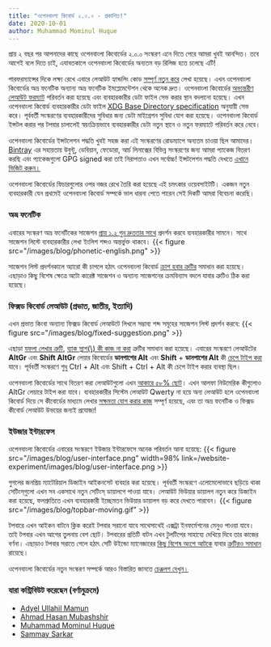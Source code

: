 ```yaml
---
title: "ওপেনবাংলা কিবোর্ড ২.০.০ - প্রকাশিত!"
date: 2020-10-01
author: Muhammad Mominul Huque
---
```


প্রায় ২ বছর পর আপনাদের কাছে ওপেনবাংলা কিবোর্ডের ২.০.০ সংস্করণ এনে দিতে পেরে আমরা খুবই আনন্দিত। তবে আগেই বলে দিতে চাই, এযাবতকালে ওপেনবাংলা কিবোর্ডের অন্যতম বড় রিলিজ হতে চলেছে এটি!
<!--more-->

পারফরম্যান্সের দিকে লক্ষ্য রেখে এবারে লেআউট হ্যান্ডলিং কোড [সম্পূর্ণ নতুন করে][107] লেখা হয়েছে। এখন ওপেনবাংলা কিবোর্ডের অভ্র ফনেটিক অন্যান্য অভ্র ফনেটিক ইমপ্লেমেন্টেশন থেকে অনেক দ্রুত। ওপেনবাংলা কিবোর্ডের [অভ্যন্তরীণ লেআউট ফরম্যাট][143] পরিবর্তন করা হয়েছে এবং ব্যবহারকারীর ডেটা ফাইল সেভ করার স্থান বদলানো হয়েছে। এখন ওপেনবাংলা কিবোর্ড ব্যবহারকারীর ডেটা ফাইল [XDG Base Directory specification][xdg] অনুযায়ী সেভ করে। পূর্ববর্তী সংস্করণের ব্যবহারকারীদের সুবিধার জন্য ডেটা মাইগ্রেশন সুবিধা যোগ করা হয়েছে। ওপেনবাংলা কিবোর্ড ইন্সটল করার পর টপবার চালালেই স্বয়ংক্রিয়ভাবে ব্যবহারকারীর ডেটা নতুন স্থানে ও নতুন ফরম্যাটে পরিবর্তন করে নেবে।

ওপেনবাংলা কিবোর্ডের ইন্সটলেশন পদ্ধতি খুবই সহজ করা এই সংস্করণের রোডম্যাপে অন্যতম চাওয়া ছিল আমাদের। [Bintray](https://bintray.com/) এর সহায়তায় উবুন্টু, ডেবিয়ান, ফেডোরা, আর্চ লিনাক্সের বিভিন্ন সংস্করণের জন্য আমরা প্যাকেজ বিতরণ করছি এবং প্যাকেজগুলো GPG signed করা তাই নিরাপত্তাও এখন সর্বোচ্চ! ইন্সটলেশন পদ্ধতি দেখতে [এখানে ভিজিট করুন।](https://openbangla.github.io/install/)

ওপেনবাংলা কিবোর্ডের ফিচারগুলোর ওপর নজর রেখে তৈরি করা হয়েছে এই চমৎকার ওয়েবসাইটটি। একজন নতুন ব্যবহারকারী যেন প্রথমেই ওপেনবাংলা কিবোর্ড সম্পর্কে ভাল ধারনা পেতে পারেন সেই দিকটি আমরা বিবেচনা করেছি।

### অভ্র ফনেটিক
এবারের সংস্করণ অভ্র ফনেটিকের সাজেশন [প্রায় ১.২ গুন দ্রুততার সাথে][3] প্রদর্শন করবে ব্যবহারকারীর সামনে। সাথে সাজেশন লিস্টে ব্যবহারকারীর লেখা ইংলিশ শব্দও অন্তর্ভুক্ত থাকবে।
{{< figure src="/images/blog/phonetic-english.png" >}}

সাজেশন লিস্ট প্রদর্শনকালে অ্যারো কী চাপলে হঠাৎ ওপেনবাংলা কিবোর্ড [ক্রাশ হবার ত্রুটির][123] সমাধান করা হয়েছে। এছাড়াও কিছু বিশেষ ক্ষেত্রে অটো কারেক্ট সাজেশন ও অন্যান্য সাজেশনের ক্রমবিন্যাস বদলে যাবার ত্রুটিও ঠিক করা হয়েছে।
### ফিক্সড কিবোর্ড লেআউট (প্রভাত, জাতীয়, ইত্যাদি)
এখন প্রভাত কিংবা অন্যান্য ফিক্সড কিবোর্ড লেআউটে লিখলে সম্ভাব্য শব্দ সমূহের সাজেশন লিস্ট প্রদর্শন করবে:
{{< figure src="/images/blog/fixed-suggestion.png" >}}

এছাড়া [যফলা লেখার ত্রুটি][117], [ব্যাক স্লাশ(\\) কী কাজ না করা][98] ত্রুটির সমাধান করা হয়েছে।
এবারের সংস্করণে লেআউটের **AltGr** এবং **Shift AltGr** লেয়ার কিবোর্ডের **ডানপাশের Alt** এবং **Shift** + **ডানপাশের Alt** কী [চেপে টাইপ করা][152] যাবে। পূর্ববর্তী সংস্করণে শুধু Ctrl + Alt এবং Shift + Ctrl + Alt কী চেপে টাইপ করার ব্যবস্থা ছিল। 

ওপেনবাংলা কিবোর্ডের সাথে বিতরণ করা লেআউটগুলো এখন [আকারে ৫৮% ছোট][143]। এখন আলফা নিউমেরিক কীগুলোও AltGr লেয়ারে টাইপ করা যাবে। ব্যবহারকারীর সিস্টেম লেআউট Qwerty না হয়ে অন্য লেআউট হলে ওপেনবাংলা কিবোর্ড দিয়ে সে কীবোর্ডের মাধ্যমে লেখার [সক্ষমতা যোগ করার কাজ][143] সম্পূর্ণ হয়েছে, এবং তা অভ্র ফনেটিক ও ফিক্সড কীবোর্ড লেআউট উভয়ের জন্যই প্রযোজ্য!
### ইউজার ইন্টারফেস
ওপেনবাংলা কিবোর্ডের এবারের সংস্করণে ইউজার ইন্টারফেসে অনেক পরিবর্তন আনা হয়েছে:
{{< figure src="/images/blog/user-interface.png" width=98% link=/website-experiment/images/blog/user-interface.png >}}

গুগলের জনপ্রিয় ম্যাটেরিয়াল ডিজাইন আইকনসেট ব্যবহার করা হয়েছে। পূর্ববর্তী সংস্করণে এলোমেলোভাবে ছড়িয়ে থাকা সেটিংস্‌গুলো এখন সব একসাথে নতুন সেটিংস্‌ ডায়ালগে পাওয়া যাবে। লেআউট ভিউয়ার ডায়ালগ নতুন করে ডিজাইন করা হয়েছে, ফলশ্রুতিতে এখন ব্যবহারকারী ইচ্ছেমতন ভিউয়ার ডায়ালগ বড় করে দেখতে পারবেন।
{{< figure src="/images/blog/topbar-moving.gif" >}}

টপবারে এখন আইকন বাটনে ক্লিক করেই টপবার সরানো যাবে সাথেসাথেই এক্সট্রা ইনফর্মেশনের মেনুও পাওয়া যাবে। তাই টপবার এখন আগের তুলনায় বেশ ছোট। টপবারের প্রতিটি বাটন এখন টুলটিপের সাহায্যে দেখিয়ে দিবে তার কাজের বর্ণনা। এছাড়াও টপবার সরাতে গেলে হঠাৎ সেটি উইন্ডো ম্যানেজারের [কিছু বিশেষ অংশে আটকে][153] যাবার [ত্রুটিরও সমাধান][171] রায়েছে।

ওপেনবাংলা কিবোর্ডের নতুন সংস্করণ সম্পর্কে আরও বিস্তারিত জানতে [চেঞ্জলগ দেখুন।](https://github.com/OpenBangla/OpenBangla-Keyboard/blob/master/CHANGELOG.md#200)

### যারা কন্ট্রিবিউট করেছেন (বর্ণানুক্রমে)
* [Adyel Ullahil Mamun](https://github.com/Adyel)
* [Ahmad Hasan Mubashshir](https://github.com/ahmubashshir)
* [Muhammad Mominul Huque](https://github.com/mominul)
* [Sammay Sarkar](https://github.com/bdeshi)


[xdg]: https://specifications.freedesktop.org/basedir-spec/latest
[107]: https://github.com/OpenBangla/OpenBangla-Keyboard/pull/107
[3]: https://github.com/OpenBangla/riti/pull/3
[123]: https://github.com/OpenBangla/OpenBangla-Keyboard/issues/123
[117]: https://github.com/OpenBangla/OpenBangla-Keyboard/issues/117
[98]: https://github.com/OpenBangla/OpenBangla-Keyboard/issues/98
[152]: https://github.com/OpenBangla/OpenBangla-Keyboard/issues/152
[143]: https://github.com/OpenBangla/OpenBangla-Keyboard/pull/143
[153]: https://github.com/OpenBangla/OpenBangla-Keyboard/issues/153
[171]: https://github.com/OpenBangla/OpenBangla-Keyboard/pull/171
